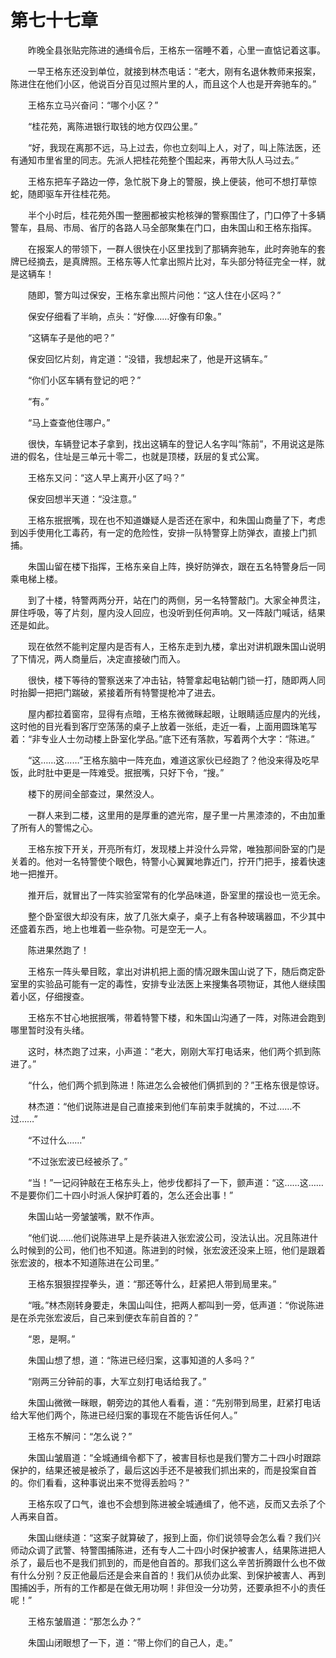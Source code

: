 #	第七十七章

　　昨晚全县张贴完陈进的通缉令后，王格东一宿睡不着，心里一直惦记着这事。

　　一早王格东还没到单位，就接到林杰电话：“老大，刚有名退休教师来报案，陈进住在他们小区，他说百分百见过照片里的人，而且这个人也是开奔驰车的。”

　　王格东立马兴奋问：“哪个小区？”

　　“桂花苑，离陈进银行取钱的地方仅四公里。”

　　“好，我现在离那不远，马上过去，你也立刻叫上人，对了，叫上陈法医，还有通知市里省里的同志。先派人把桂花苑整个围起来，再带大队人马过去。”

　　王格东把车子路边一停，急忙脱下身上的警服，换上便装，他可不想打草惊蛇，随即驱车开往桂花苑。

　　半个小时后，桂花苑外围一整圈都被实枪核弹的警察围住了，门口停了十多辆警车，县局、市局、省厅的各路人马全部聚集在门口，由朱国山和王格东指挥。

　　在报案人的带领下，一群人很快在小区里找到了那辆奔驰车，此时奔驰车的套牌已经摘去，是真牌照。王格东等人忙拿出照片比对，车头部分特征完全一样，就是这辆车！

　　随即，警方叫过保安，王格东拿出照片问他：“这人住在小区吗？”

　　保安仔细看了半晌，点头：“好像……好像有印象。”

　　“这辆车子是他的吧？”

　　保安回忆片刻，肯定道：“没错，我想起来了，他是开这辆车。”

　　“你们小区车辆有登记的吧？”

　　“有。”

　　“马上查查他住哪户。”

　　很快，车辆登记本子拿到，找出这辆车的登记人名字叫“陈前”，不用说这是陈进的假名，住址是三单元十零二，也就是顶楼，跃层的复式公寓。

　　王格东又问：“这人早上离开小区了吗？”

　　保安回想半天道：“没注意。”

　　王格东抿抿嘴，现在也不知道嫌疑人是否还在家中，和朱国山商量了下，考虑到凶手使用化工毒药，有一定的危险性，安排一队特警穿上防弹衣，直接上门抓捕。

　　朱国山留在楼下指挥，王格东亲自上阵，换好防弹衣，跟在五名特警身后一同乘电梯上楼。

　　到了十楼，特警两两分开，站在门的两侧，另一名特警敲门。大家全神贯注，屏住呼吸，等了片刻，屋内没人回应，也没听到任何声响。又一阵敲门喊话，结果还是如此。

　　现在依然不能判定屋内是否有人，王格东走到九楼，拿出对讲机跟朱国山说明了下情况，两人商量后，决定直接破门而入。

　　很快，楼下等待的警察送来了冲击钻，特警拿起电钻朝门锁一打，随即两人同时抬脚一把把门踹破，紧接着所有特警提枪冲了进去。

　　屋内都拉着窗帘，显得有点暗，王格东微微眯起眼，让眼睛适应屋内的光线，这时他的目光看到客厅空荡荡的桌子上放着一张纸，走近一看，上面用圆珠笔写着：“非专业人士勿动楼上卧室化学品。”底下还有落款，写着两个大字：“陈进。”

　　“这……这……”王格东脑中一阵充血，难道这家伙已经跑了？他没来得及吃早饭，此时肚中更是一阵难受。抿抿嘴，只好下令，“搜。”

　　楼下的房间全部查过，果然没人。

　　一群人来到二楼，这里用的是厚重的遮光帘，屋子里一片黑漆漆的，不由加重了所有人的警惕之心。

　　王格东按下开关，开亮所有灯，发现楼上并没什么异常，唯独那间卧室的门是关着的。他对一名特警使个眼色，特警小心翼翼地靠近门，拧开门把手，接着快速地一把推开。

　　推开后，就冒出了一阵实验室常有的化学品味道，卧室里的摆设也一览无余。

　　整个卧室很大却没有床，放了几张大桌子，桌子上有各种玻璃器皿，不少其中还盛着东西，地上也堆着一些杂物。可是空无一人。

　　陈进果然跑了！

　　王格东一阵头晕目眩，拿出对讲机把上面的情况跟朱国山说了下，随后商定卧室里的实验品可能有一定的毒性，安排专业法医上来搜集各项物证，其他人继续围着小区，仔细搜查。

　　王格东不甘心地抿抿嘴，带着特警下楼，和朱国山沟通了一阵，对陈进会跑到哪里暂时没有头绪。

　　这时，林杰跑了过来，小声道：“老大，刚刚大军打电话来，他们两个抓到陈进了。”

　　“什么，他们两个抓到陈进！陈进怎么会被他们俩抓到的？”王格东很是惊讶。

　　林杰道：“他们说陈进是自己直接来到他们车前束手就擒的，不过……不过……”

　　“不过什么……”

　　“不过张宏波已经被杀了。”

　　“当！”一记闷钟敲在王格东头上，他步伐都抖了一下，颤声道：“这……这……不是要你们二十四小时派人保护盯着的，怎么还会出事！”

　　朱国山站一旁皱皱嘴，默不作声。

　　“他们说……他们说陈进早上是乔装进入张宏波公司，没法认出。况且陈进什么时候到的公司，他们也不知道。陈进到的时候，张宏波还没来上班，他们是跟着张宏波的，根本不知道陈进在公司里。”

　　王格东狠狠捏捏拳头，道：“那还等什么，赶紧把人带到局里来。”

　　“哦。”林杰刚转身要走，朱国山叫住，把两人都叫到一旁，低声道：“你说陈进是在杀完张宏波后，自己来到便衣车前自首的？”

　　“恩，是啊。”

　　朱国山想了想，道：“陈进已经归案，这事知道的人多吗？”

　　“刚两三分钟前的事，大军立刻打电话给我了。”

　　朱国山微微一眯眼，朝旁边的其他人看看，道：“先别带到局里，赶紧打电话给大军他们两个，陈进已经归案的事现在不能告诉任何人。”

　　王格东不解问：“怎么说？”

　　朱国山皱眉道：“全城通缉令都下了，被害目标也是我们警方二十四小时跟踪保护的，结果还被是被杀了，最后这凶手还不是被我们抓出来的，而是投案自首的。你们看看，这种事说出来不觉得丢脸吗？”

　　王格东叹了口气，谁也不会想到陈进被全城通缉了，他不逃，反而又去杀了个人再来自首。

　　朱国山继续道：“这案子就算破了，报到上面，你们说领导会怎么看？我们兴师动众调了武警、特警围捕陈进，还有专人二十四小时保护被害人，结果陈进把人杀了，最后也不是我们抓到的，而是他自首的。那我们这么辛苦折腾跟什么也不做有什么分别？反正他最后还是会来自首的！我们从侦办此案、到保护被害人、再到围捕凶手，所有的工作都是在做无用功啊！非但没一分功劳，还要承担不小的责任呢！”

　　王格东皱眉道：“那怎么办？”

　　朱国山闭眼想了一下，道：“带上你们的自己人，走。”